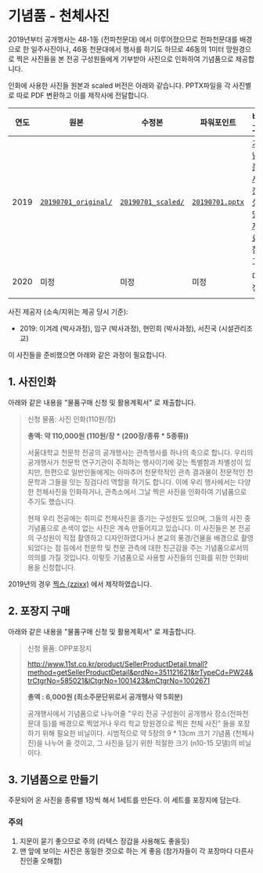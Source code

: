 # 기념품 - 천체사진

2019년부터 공개행사는 48-1동 (전파천문대) 에서 이루어졌으므로 전파천문대를 배경으로 한 일주사진이나, 46동 천문대에서 행사를 하기도 하므로 46동의 1미터 망원경으로 찍은 사진들을 본 전공 구성원들에게 기부받아 사진으로 인화하여 기념품으로 제공합니다.

인화에 사용한 사진들 원본과 scaled 버전은 아래와 같습니다. PPTX파일을 각 사진별로 따로 PDF 변환하고 이를 제작사에 전달합니다.

| 연도 | 원본                                         | 수정본                                   | 파워포인트                         | 비고                                                         |
| ---- | -------------------------------------------- | ---------------------------------------- | ---------------------------------- | ------------------------------------------------------------ |
| 2019 | [``20190701_original/``](20190701_original/) | [``20190701_scaled/``](20190701_scaled/) | [``20190701.pptx``](20190701.pptx) | [기념품사진 설명자료](../../lectures/2019_기념품사진_설명.pptx) 참고 |
| 2020 | 미정                                         | 미정                                     | 미정                               | 미정                                                         |
|      |                                              |                                          |                                    |                                                              |

사진 제공자 (소속/지위는 제공 당시 기준):

* 2019: 이겨레 (박사과정), 임구 (박사과정), 현민희 (박사과정), 서진국 (시설관리조교)



이 사진들을 준비했으면 아래와 같은 과정이 필요합니다.



## 1. 사진인화

아래와 같은 내용을 "물품구매 신청 및 활용계획서" 로 제출합니다.

> 신청 물품: 사진 인화(110원/장)
>
> **총액: 약 110,000원 (110원/장 \* (200장/종류 \* 5종류))**
>
> 서울대학교 천문학 전공의 공개행사는 관측행사를 하나의 축으로 합니다. 우리의 공개행사가 천문학 연구기관이 주최하는 행사이기에 갖는 특별함과 차별성이 있지만, 한편으로 일반인들에게는 아마추어 천문학적인 관측 결과물이 전문적인 천문학과 그들을 잇는 징검다리 역할을 하기도 합니다. 이에 우리 행사에서는 다양한 천체사진을 인화하거나, 관측소에서 그날 찍은 사진을 인화하여 기념품으로 주기도 했습니다. 
>
> 현재 우리 전공에는 취미로 천체사진을 즐기는 구성원도 있으며, 그들의 사진 중 기념품으로 손색이 없는 사진은 계속 만들어지고 있습니다. 이 사진들은 본 전공의 구성원이 직접 촬영하고 디자인하였다거나 본교의 풍경/건물을 배경으로 촬영되었다는 점 등에서 천문학 및 천문 관측에 대한 친근감을 주는 기념품으로서의 의의를 가질 것입니다. 이렇듯 기념품으로 사용할 사진들의 인화를 위한 인화비용을 신청합니다.

2019년의 경우 [찍스 (zzixx)](https://www.zzixx.com/goods/print.php) 에서 제작하였습니다. 



## 2. 포장지 구매

아래와 같은 내용을 "물품구매 신청 및 활용계획서" 로 제출합니다.

>  신청 물품: OPP포장지
>
> http://www.11st.co.kr/product/SellerProductDetail.tmall?method=getSellerProductDetail&prdNo=351121621&trTypeCd=PW24&trCtgrNo=585021&lCtgrNo=1001423&mCtgrNo=1002671
>
> **총액 : 6,000원 (최소주문단위로서 공개행사 약 5회분)**
>
> 공개행사에서 기념품으로 나누어줄 "우리 전공 구성원이 공개행사 장소(전파천문대 등)를 배경으로 찍었거나 우리 학교 망원경으로 찍은 천체 사진" 들을 포장하기 위해 필요한 비닐이다. 시범적으로 약 5장의 9 * 13cm 크기 기념품 (천체사진)을 나누어 줄 것이고, 그 사진을 담기 위한 적절한 크기 (n10-15 모델)의 비닐이다.



## 3. 기념품으로 만들기

주문되어 온 사진을 종류별 1장씩 해서 1세트를 만든다. 이 세트를 포장지에 담는다.

### 주의

1. 지문이 묻기 좋으므로 주의 (라텍스 장갑을 사용해도 좋을듯)
2. 맨 앞에 보이는 사진은 동일한 것으로 하는 게 좋음 (참가자들이 각 포장마다 다른사진인줄 오해함)